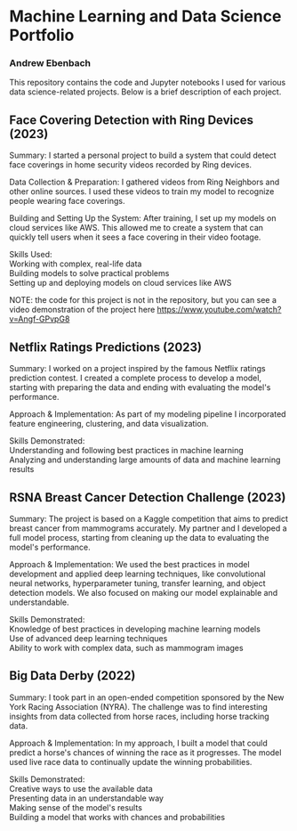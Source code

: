 # Machine Learning and Data Science Portfolio
### Andrew Ebenbach

This repository contains the code and Jupyter notebooks I used for various data science-related projects. Below is a brief description of each project.

## Face Covering Detection with Ring Devices (2023)

Summary: I started a personal project to build a system that could detect face coverings in home security videos recorded by Ring devices.

Data Collection & Preparation: I gathered videos from Ring Neighbors and other online sources. I used these videos to train my model to recognize people wearing face coverings.

Building and Setting Up the System: After training, I set up my models on cloud services like AWS. This allowed me to create a system that can quickly tell users when it sees a face covering in their video footage.

Skills Used:   
Working with complex, real-life data   
Building models to solve practical problems   
Setting up and deploying models on cloud services like AWS   

NOTE: the code for this project is not in the repository, but you can see a video demonstration of the project here https://www.youtube.com/watch?v=Angf-GPvpG8


## Netflix Ratings Predictions (2023)

Summary: I worked on a project inspired by the famous Netflix ratings prediction contest. I created a complete process to develop a model, starting with preparing the data and ending with evaluating the model's performance.

Approach & Implementation: As part of my modeling pipeline I incorporated feature engineering, clustering, and data visualization.

Skills Demonstrated:   
Understanding and following best practices in machine learning   
Analyzing and understanding large amounts of data and machine learning results   


## RSNA Breast Cancer Detection Challenge (2023)

Summary: The project is based on a Kaggle competition that aims to predict breast cancer from mammograms accurately. My partner and I developed a full model process, starting from cleaning up the data to evaluating the model's performance.

Approach & Implementation: We used the best practices in model development and applied deep learning techniques, like convolutional neural networks, hyperparameter tuning, transfer learning, and object detection models. We also focused on making our model explainable and understandable.

Skills Demonstrated:   
Knowledge of best practices in developing machine learning models  
Use of advanced deep learning techniques   
Ability to work with complex data, such as mammogram images   


## Big Data Derby (2022)

Summary: I took part in an open-ended competition sponsored by the New York Racing Association (NYRA). The challenge was to find interesting insights from data collected from horse races, including horse tracking data.

Approach & Implementation: In my approach, I built a model that could predict a horse's chances of winning the race as it progresses. The model used live race data to continually update the winning probabilities.

Skills Demonstrated:  
Creative ways to use the available data   
Presenting data in an understandable way   
Making sense of the model's results   
Building a model that works with chances and probabilities  
